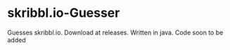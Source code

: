 # skribbl.io-Guesser
Guesses skribbl.io.
Download at releases.
Written in java.
Code soon to be added
